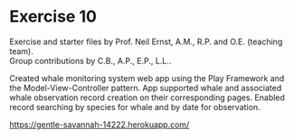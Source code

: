 # Exercise 10

Exercise and starter files by Prof. Neil Ernst, A.M., R.P. and O.E. (teaching team).  
Group contributions by C.B., A.P., E.P., L.L..

Created whale monitoring system web app using the Play Framework and the Model-View-Controller 
pattern. App supported whale and associated whale observation record creation on their corresponding pages. Enabled record searching by species for whale and by date for observation.

https://gentle-savannah-14222.herokuapp.com/
